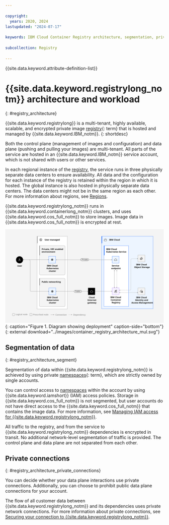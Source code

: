 ```yaml
---

copyright:
  years: 2020, 2024
lastupdated: "2024-07-17"

keywords: IBM Cloud Container Registry architecture, segmentation, private connections, data plane, control plane, registry

subcollection: Registry

---
```


{{site.data.keyword.attribute-definition-list}}

# {{site.data.keyword.registrylong_notm}} architecture and workload
{: #registry_architecture}

{{site.data.keyword.registrylong}} is a multi-tenant, highly available, scalable, and encrypted private image [registry](#x2064940){: term} that is hosted and managed by {{site.data.keyword.IBM_notm}}.
{: shortdesc}

Both the control plane (management of images and configuration) and data plane (pushing and pulling your images) are multi-tenant. All parts of the service are hosted in an {{site.data.keyword.IBM_notm}} service account, which is not shared with users or other services.

In each regional instance of the [registry](/docs/Registry?topic=Registry-registry_overview#overview_elements_registry), the service runs in three physically separate data centers to ensure availability. All data and the configuration for each instance of the registry is retained within the region in which it is hosted. The global instance is also hosted in physically separate data centers. The data centers might not be in the same region as each other. For more information about regions, see [Regions](/docs/Registry?topic=Registry-registry_overview#registry_regions).

{{site.data.keyword.registrylong_notm}} runs in {{site.data.keyword.containerlong_notm}} clusters, and uses {{site.data.keyword.cos_full_notm}} to store images. Image data in {{site.data.keyword.cos_full_notm}} is encrypted at rest.

![Diagram showing deployment.](images/container_registry_architecture_mul.svg "Diagram showing deployment in your account, MZRs, public ingress, private ingress, customer data flows, and dependencies (public and private)."){: caption="Figure 1. Diagram showing deployment" caption-side="bottom"}{: external download="../images/container_registry_architecture_mul.svg"}

## Segmentation of data
{: #registry_architecture_segment}

Segmentation of data within {{site.data.keyword.registrylong_notm}} is achieved by using private [namespaces](#x2031005){: term}, which are strictly owned by single accounts.

You can control access to [namespaces](/docs/Registry?topic=Registry-registry_overview#overview_elements_namespace) within the account by using {{site.data.keyword.iamshort}} (IAM) access policies. Storage in {{site.data.keyword.cos_full_notm}} is not segmented, but user accounts do not have direct access to the {{site.data.keyword.cos_full_notm}} that contains the image data. For more information, see [Managing IAM access for {{site.data.keyword.registrylong_notm}}](/docs/Registry?topic=Registry-iam).

All traffic to the registry, and from the service to {{site.data.keyword.registrylong_notm}} dependencies is encrypted in transit. No additional network-level segmentation of traffic is provided. The control plane and data plane are not separated from each other.

## Private connections
{: #registry_architecture_private_connections}

You can decide whether your data plane interactions use private connections. Additionally, you can choose to prohibit public data plane connections for your account.

The flow of all customer data between {{site.data.keyword.registrylong_notm}} and its dependencies uses private network connections. For more information about private connections, see [Securing your connection to {{site.data.keyword.registrylong_notm}}](/docs/Registry?topic=Registry-registry_private).
